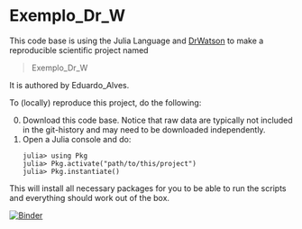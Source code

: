 # Exemplo_Dr_W

This code base is using the Julia Language and [DrWatson](https://juliadynamics.github.io/DrWatson.jl/stable/)
to make a reproducible scientific project named
> Exemplo_Dr_W

It is authored by Eduardo_Alves.

To (locally) reproduce this project, do the following:

0. Download this code base. Notice that raw data are typically not included in the
   git-history and may need to be downloaded independently.
1. Open a Julia console and do:
   ```
   julia> using Pkg
   julia> Pkg.activate("path/to/this/project")
   julia> Pkg.instantiate()
   ```

This will install all necessary packages for you to be able to run the scripts and
everything should work out of the box.


[![Binder](https://mybinder.org/badge_logo.svg)](https://mybinder.org/v2/gh/Eduardo-BDMAlves/Exemplo_Dr_W/master)